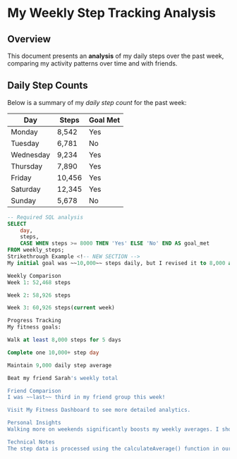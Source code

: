 # My Weekly Step Tracking Analysis

## Overview
This document presents an **analysis** of my daily steps over the past week, comparing my activity patterns over time and with friends.

## Daily Step Counts

Below is a summary of my *daily step count* for the past week:

| Day       | Steps  | Goal Met |
|-----------|--------|----------|
| Monday    | 8,542  | Yes      |
| Tuesday   | 6,781  | No       |
| Wednesday | 9,234  | Yes      |
| Thursday  | 7,890  | Yes      |
| Friday    | 10,456 | Yes      |
| Saturday  | 12,345 | Yes      |
| Sunday    | 5,678  | No       |

```sql
-- Required SQL analysis
SELECT 
    day,
    steps,
    CASE WHEN steps >= 8000 THEN 'Yes' ELSE 'No' END AS goal_met
FROM weekly_steps;
Strikethrough Example <!-- NEW SECTION -->
My initial goal was ~~10,000~~ steps daily, but I revised it to 8,000 after realizing this was too ambitious.

Weekly Comparison
Week 1: 52,468 steps

Week 2: 58,926 steps

Week 3: 60,926 steps(current week)

Progress Tracking
My fitness goals:

Walk at least 8,000 steps for 5 days

Complete one 10,000+ step day

Maintain 9,000 daily step average

Beat my friend Sarah's weekly total

Friend Comparison
I was ~~last~~ third in my friend group this week!

Visit My Fitness Dashboard to see more detailed analytics.

Personal Insights
Walking more on weekends significantly boosts my weekly averages. I should focus on maintaining consistency throughout the week rather than relying on weekend activity spikes.

Technical Notes
The step data is processed using the calculateAverage() function in our analytics system.

